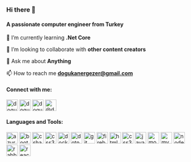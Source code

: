 <h3 align="left">Hi there 👋</h3>
<h4 align="left">A passionate computer engineer from Turkey</h4>
<div align="left">
  
🌱 I’m currently learning **.Net Core**

👯 I’m looking to collaborate with **other content creators**

💬 Ask me about **Anything**

 📫 How to reach me **dogukanergezer@gmail.com**

</div>
<h4 align="left">Connect with me:</h4>

<p align="left">
<a href="https://twitter.com/dogukanergezer" target="blank"><img align="center" src="https://cdn.jsdelivr.net/npm/simple-icons@3.0.1/icons/twitter.svg" alt="dogukanergezer" height="30" width="30" /></a>
<a href= "https://www.linkedin.com/in/doğukan-ergezer-433a07171/" target="blank"><img align="center" src="https://cdn.jsdelivr.net/npm/simple-icons@3.0.1/icons/linkedin.svg" alt="dogukanergezer" height="30" width="30" /></a>
<a href="https://instagram.com/dogukanergezer" target="blank"><img align="center" src="https://cdn.jsdelivr.net/npm/simple-icons@3.0.1/icons/instagram.svg" alt="dogukanergezer" height="30" width="30" /></a>
<a href="https://medium.com/@dogukannergezer" target="blank"><img align="center" src="https://cdn.jsdelivr.net/npm/simple-icons@3.0.1/icons/medium.svg" alt="@dogukannergezer" height="30" width="30" /></a>
</p>

<h4 align="left">Languages and Tools:</h4>

<p align="left"><img src="https://www.vectorlogo.zone/logos/microsoft_azure/microsoft_azure-icon.svg" alt="azure" width="30" height="30"/> <img src="https://devicons.github.io/devicon/devicon.git/icons/bootstrap/bootstrap-plain.svg" alt="bootstrap" width="30" height="30"/> <img src="https://devicons.github.io/devicon/devicon.git/icons/csharp/csharp-original.svg" alt="csharp" width="30" height="30"/> <img src="https://devicons.github.io/devicon/devicon.git/icons/css3/css3-original-wordmark.svg" alt="css3" width="30" height="30"/> <img src="https://devicons.github.io/devicon/devicon.git/icons/docker/docker-original-wordmark.svg" alt="docker" width="30" height="30"/> <img src="https://devicons.github.io/devicon/devicon.git/icons/dot-net/dot-net-original-wordmark.svg" alt="dotnet" width="30" height="30"/> <img 
src="https://www.vectorlogo.zone/logos/git-scm/git-scm-icon.svg" alt="git" width="30" height="30"/> <img 
src="https://www.vectorlogo.zone/logos/firebase/firebase-icon.svg" alt="firebase" width="30" height="30"/> <img
src="https://devicons.github.io/devicon/devicon.git/icons/html5/html5-original-wordmark.svg" alt="html5" width="30" height="30"/> <img
src="https://devicons.github.io/devicon/devicon.git/icons/css3/css3-original-wordmark.svg" alt="css3" width="30" height="30"/> <img                                           src="https://devicons.github.io/devicon/devicon.git/icons/javascript/javascript-original.svg" alt="javascript" width="30" height="30"/> <img
src="https://devicons.github.io/devicon/devicon.git/icons/mongodb/mongodb-original-wordmark.svg" alt="mongodb" width="30" height="30"/> <img src="https://devicons.github.io/devicon/devicon.git/icons/mysql/mysql-original-wordmark.svg" alt="mysql" width="30" height="30"/> <img 
src="https://devicons.github.io/devicon/devicon.git/icons/nodejs/nodejs-original-wordmark.svg" alt="nodejs" width="30" height="30"/> <img src="https://www.vectorlogo.zone/logos/rabbitmq/rabbitmq-icon.svg" alt="rabbitMQ" width="30" height="30"/> <img src="https://devicons.github.io/devicon/devicon.git/icons/react/react-original-wordmark.svg" alt="react" width="30" height="30"/> <img 

